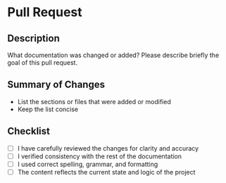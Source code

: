 # Pull Request

## Description

What documentation was changed or added? Please describe briefly the goal of this pull request.

## Summary of Changes

- List the sections or files that were added or modified
- Keep the list concise

## Checklist

- [ ] I have carefully reviewed the changes for clarity and accuracy
- [ ] I verified consistency with the rest of the documentation
- [ ] I used correct spelling, grammar, and formatting
- [ ] The content reflects the current state and logic of the project